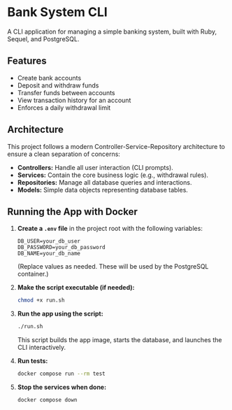 # Bank System CLI

A CLI application for managing a simple banking system, built with Ruby, Sequel, and PostgreSQL.

## Features

- Create bank accounts
- Deposit and withdraw funds
- Transfer funds between accounts
- View transaction history for an account
- Enforces a daily withdrawal limit

## Architecture

This project follows a modern Controller-Service-Repository architecture to ensure a clean separation of concerns:
- **Controllers:** Handle all user interaction (CLI prompts).
- **Services:** Contain the core business logic (e.g., withdrawal rules).
- **Repositories:** Manage all database queries and interactions.
- **Models:** Simple data objects representing database tables.

## Running the App with Docker

1. **Create a `.env` file** in the project root with the following variables:
   ```env
   DB_USER=your_db_user
   DB_PASSWORD=your_db_password
   DB_NAME=your_db_name
   ```
   (Replace values as needed. These will be used by the PostgreSQL container.)

2. **Make the script executable (if needed):**
   ```sh
   chmod +x run.sh
   ```

3. **Run the app using the script:**
   ```sh
   ./run.sh
   ```
   This script builds the app image, starts the database, and launches the CLI interactively.

4. **Run tests:**
   ```sh
   docker compose run --rm test
   ```

5. **Stop the services when done:**
   ```sh
   docker compose down
   ```
